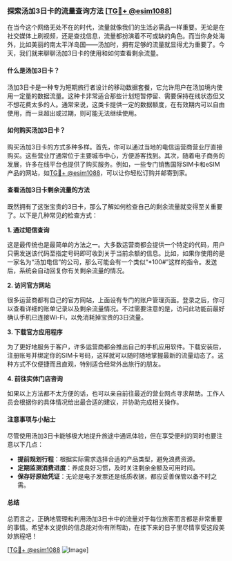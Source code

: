 ### 探索汤加3日卡的流量查询方法 [[TG💪+ @esim1088](https://t.me/s/esim1088)]

在当今这个网络无处不在的时代，流量就像我们的生活必需品一样重要。无论是在社交媒体上刷视频，还是查找信息，流量都扮演着不可或缺的角色。而当你身处海外，比如美丽的南太平洋岛国——汤加时，拥有足够的流量就显得尤为重要了。今天，我们就来聊聊汤加3日卡的使用和如何查看剩余流量。

#### 什么是汤加3日卡？

汤加3日卡是一种专为短期旅行者设计的移动数据套餐，它允许用户在汤加境内使用一定量的数据流量。这种卡非常适合那些计划短暂停留、需要保持在线状态但又不想花费太多的人。通常来说，这类卡提供一定的数据额度，在有效期内可以自由使用，而一旦超出或过期，则可能无法继续使用。

#### 如何购买汤加3日卡？

购买汤加3日卡的方式多种多样。首先，你可以通过当地的电信运营商营业厅直接购买。这些营业厅通常位于主要城市中心，方便游客找到。其次，随着电子商务的发展，许多在线平台也提供了购买服务。例如，一些专门销售国际SIM卡和eSIM产品的网站，如[TG💪+ @esim1088](https://t.me/s/esim1088)，可以让你轻松订购并邮寄到家。

#### 查看汤加3日卡剩余流量的方法

既然拥有了这张宝贵的3日卡，那么了解如何检查自己的剩余流量就变得至关重要了。以下是几种常见的检查方式：

**1. 通过短信查询**

这是最传统也是最简单的方法之一。大多数运营商都会提供一个特定的代码，用户只需发送该代码至指定号码即可收到关于当前余额的信息。比如，如果你使用的是一家名为“汤加电信”的公司，那么可能会有一个类似“*100#”这样的指令。发送后，系统会自动回复你有关剩余流量的情况。

**2. 访问官方网站**

很多运营商都有自己的官方网站，上面设有专门的账户管理页面。登录之后，你可以查看详细的账单记录以及剩余流量情况。不过需要注意的是，访问此功能前最好确认手机已连接Wi-Fi，以免消耗掉宝贵的3日流量。

**3. 下载官方应用程序**

为了更好地服务于客户，许多运营商都会推出自己的手机应用软件。下载安装后，注册账号并绑定你的SIM卡号码，这样就可以随时随地掌握最新的流量动态了。这种方式不仅便捷而且直观，特别适合经常外出旅行的朋友。

**4. 前往实体门店咨询**

如果以上方法都不太方便的话，也可以亲自前往最近的营业网点寻求帮助。工作人员会根据你的具体情况给出最合适的建议，并协助完成相关操作。

#### 注意事项与小贴士

尽管使用汤加3日卡能够极大地提升旅途中通讯体验，但在享受便利的同时也要注意以下几点：

- **提前规划行程**：根据实际需求选择合适的产品类型，避免浪费资源。
- **定期监测消费进度**：养成良好习惯，及时关注剩余金额及可用时间。
- **保存好原始凭证**：无论是电子发票还是纸质收据，都应妥善保管以备不时之需。

#### 总结

总而言之，正确地管理和利用汤加3日卡中的流量对于每位旅客而言都是非常重要的事情。希望本文提供的信息能对你有所帮助，在接下来的日子里尽情享受这段美妙旅程吧！

[[TG💪+ @esim1088](https://t.me/s/esim1088) ![Image](https://i.postimg.cc/4NQfJmqS/Snipaste-2025-05-13-00-14-12.png)]